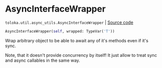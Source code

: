 # AsyncInterfaceWrapper
`toloka.util.async_utils.AsyncInterfaceWrapper` | [Source code](https://github.com/Toloka/toloka-kit/blob/v1.1.1/src/util/async_utils.py#L96)

```python
AsyncInterfaceWrapper(self, wrapped: TypeVar('T'))
```

Wrap arbitrary object to be able to await any of it's methods even if it's sync.


Note, that it doesn't provide concurrency by itself!
It just allow to treat sync and async callables in the same way.

